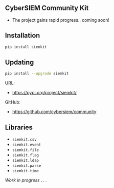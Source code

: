## CyberSIEM Community Kit

* The project gains rapid progress.. coming soon!

## Installation

```bash
pip install siemkit
```

## Updating

```bash
pip install --upgrade siemkit
```

URL:
   - https://pypi.org/project/siemkit/  

GitHub: 
   - https://github.com/cybersiem/community

## Libraries

- `siemkit.csv`
- `siemkit.event`
- `siemkit.file`
- `siemkit.flag`
- `siemkit.ldap`
- `siemkit.parse`
- `siemkit.time`

_Work in progress . . ._